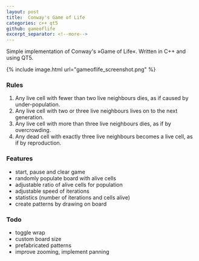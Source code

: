 ```yaml
---
layout: post
title:  Conway's Game of Life
categories: c++ qt5
github: gameoflife
excerpt_separator: <!--more-->
---
```


Simple implementation of Conway's »Game of Life«.<!--more--> Written in C++ and using QT5.

{% include image.html url="gameoflife_screenshot.png" %}

### Rules

1. Any live cell with fewer than two live neighbours dies, as if caused by under-population.
2. Any live cell with two or three live neighbours lives on to the next generation.
3. Any live cell with more than three live neighbours dies, as if by overcrowding.
4. Any dead cell with exactly three live neighbours becomes a live cell, as if by reproduction.

### Features

- start, pause and clear game
- randomly populate board with alive cells
- adjustable ratio of alive cells for population
- adjustable speed of iterations
- statistics (number of iterations and cells alive)
- create patterns by drawing on board

### Todo

- toggle wrap
- custom board size
- prefabricated patterns
- improve zooming, implement panning
